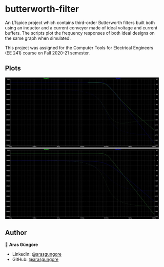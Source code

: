# butterworth-filter

An LTspice project which contains third-order Butterworth filters built both using an inductor and a current conveyor made of ideal voltage and current buffers. The scripts plot the frequency responses of both ideal designs on the same graph when simulated.

This project was assigned for the Computer Tools for Electrical Engineers (EE 241) course on Fall 2020-21 semester.



## Plots

<p align="left">
    <img alt="Screenshot" src="https://raw.githubusercontent.com/arasgungore/butterworth-filter/main/Plots/plot_1.jpg" width="800">
    <img alt="Screenshot" src="https://raw.githubusercontent.com/arasgungore/butterworth-filter/main/Plots/plot_2.jpg" width="800">
</p>



## Author

👤 **Aras Güngöre**

* LinkedIn: [@arasgungore](https://www.linkedin.com/in/arasgungore)
* GitHub: [@arasgungore](https://github.com/arasgungore)
